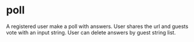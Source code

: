 # poll

A registered user make a poll with answers. User shares the url and guests vote with an input string. User can delete answers by guest string list.

